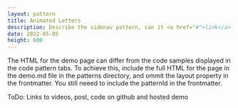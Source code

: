 ```yaml
---
layout: pattern
title: Animated Letters
description: Describe the sidenav pattern, can it <a href="#">link</a> to stuff
date: 2022-05-05
height: 600
---
```


The HTML for the demo page can differ from the code samples displayed
in the code pattern tabs. To achieve this, include the full HTML for the page
in the demo.md file in the patterns directory, and ommit the layout property
in the frontmatter. You still neeed to include the patternId in the
frontmatter.

ToDo:
Links to videos, post, code on github and hosted demo
